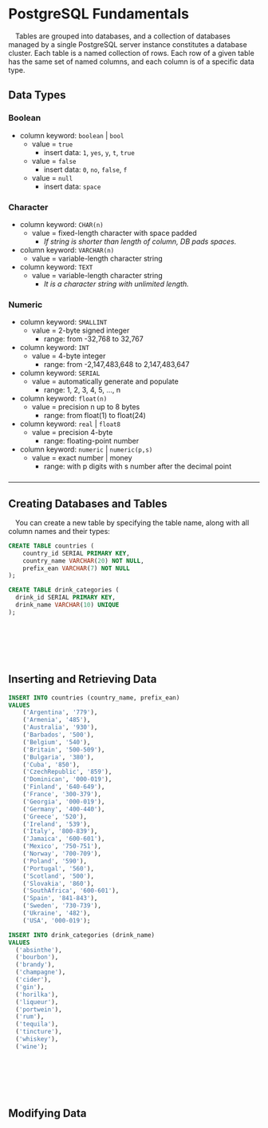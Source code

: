 # PostgreSQL Fundamentals

&emsp;Tables are grouped into databases, and a collection of databases managed by a single PostgreSQL server instance constitutes a database cluster.
Each table is a named collection of rows. Each row of a given table has the same set of named columns, and each column is of a specific data type.

## Data Types

### Boolean
* column keyword: `boolean` | `bool`
  - value = `true`
    + insert data: `1`, `yes`, `y`, `t`, `true`
  - value = `false`
    + insert data: `0`, `no`, `false`, `f`
  - value = `null`
    + insert data: `space`

### Character
* column keyword: `CHAR(n)`
  - value = fixed-length character with space padded
    + _If string is shorter than length of column, DB pads spaces._
* column keyword: `VARCHAR(n)`
  - value = variable-length character string
* column keyword: `TEXT`
  - value = variable-length character string
    + _It is a character string with unlimited length._

### Numeric
* column keyword: `SMALLINT`
  - value = 2-byte signed integer
    + range: from -32,768 to 32,767
* column keyword: `INT`
  - value = 4-byte integer
    + range: from -2,147,483,648 to 2,147,483,647
* column keyword: `SERIAL`
  - value = automatically generate and populate
    + range: 1, 2, 3, 4, 5, ..., n
* column keyword: `float(n)`
  - value = precision n up to 8 bytes
    + range: from float(1) to float(24)
* column keyword: `real` | `float8`
  - value = precision 4-byte
    + range: floating-point number
* column keyword: `numeric` | `numeric(p,s)`
  - value = exact number | money
    + range: with p digits with s number after the decimal point

### 













- - -

## Creating Databases and Tables

&emsp;You can create a new table by specifying the table name, along with all column names and their types:

```sql
CREATE TABLE countries (
    country_id SERIAL PRIMARY KEY,
    country_name VARCHAR(20) NOT NULL,
    prefix_ean VARCHAR(7) NOT NULL
);

CREATE TABLE drink_categories (
  drink_id SERIAL PRIMARY KEY,
  drink_name VARCHAR(10) UNIQUE
);








```

## Inserting and Retrieving Data

```sql
INSERT INTO countries (country_name, prefix_ean)
VALUES
    ('Argentina', '779'),
    ('Armenia', '485'),
    ('Australia', '930'),
    ('Barbados', '500'),
    ('Belgium', '540'),
    ('Britain', '500-509'),
    ('Bulgaria', '380'),
    ('Cuba', '850'),
    ('CzechRepublic', '859'),
    ('Dominican', '000-019'),
    ('Finland', '640-649'),
    ('France', '300-379'),
    ('Georgia', '000-019'),
    ('Germany', '400-440'),
    ('Greece', '520'),
    ('Ireland', '539'),
    ('Italy', '800-839'),
    ('Jamaica', '600-601'),
    ('Mexico', '750-751'),
    ('Norway', '700-709'),
    ('Poland', '590'),
    ('Portugal', '560'),
    ('Scotland', '500'),
    ('Slovakia', '860'),
    ('SouthAfrica', '600-601'),
    ('Spain', '841-843'),
    ('Sweden', '730-739'),
    ('Ukraine', '482'),
    ('USA', '000-019');

INSERT INTO drink_categories (drink_name)
VALUES 
  ('absinthe'),
  ('bourbon'),
  ('brandy'),
  ('champagne'),
  ('cider'),
  ('gin'),
  ('horilka'),
  ('liqueur'),
  ('portwein'),
  ('rum'),
  ('tequila'),
  ('tincture'),
  ('whiskey'),
  ('wine');








```




## Modifying Data








